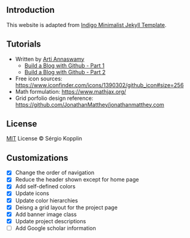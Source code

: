 ## Introduction
This website is adapted from [Indigo Minimalist Jekyll Template](http://sergiokopplin.github.io/indigo/).

## Tutorials
* Written by [Arti Annaswamy](http://artiannaswamy.com/)
    * [Build a Blog with Github - Part 1](http://artiannaswamy.com/build-a-github-blog-part-1)
    * [Build a Blog with Github - Part 2](http://artiannaswamy.com/build-a-github-blog-part-2)
* Free icon sources: https://www.iconfinder.com/icons/1390302/github_icon#size=256 
* Math formulation: https://www.mathjax.org/
* Grid porfolio design reference: https://github.com/JonathanMatthey/jonathanmatthey.com

## License
[MIT](http://kopplin.mit-license.org/) License © Sérgio Kopplin

## Customizations
- [x] Change the order of navigation
- [x] Reduce the header shown except for home page
- [x] Add self-defined colors
- [x] Update icons
- [x] Update color hierarchies
- [x] Deisng a grid layout for the project page
- [x] Add banner image class
- [x] Update project descriptions
- [ ] Add Google scholar information
